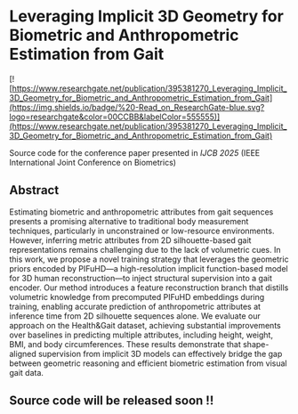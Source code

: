 # Leveraging Implicit 3D Geometry for Biometric and Anthropometric Estimation from Gait

[![https://www.researchgate.net/publication/395381270_Leveraging_Implicit_3D_Geometry_for_Biometric_and_Anthropometric_Estimation_from_Gait](https://img.shields.io/badge/%20-Read_on_ResearchGate-blue.svg?logo=researchgate&color=00CCBB&labelColor=555555)](https://www.researchgate.net/publication/395381270_Leveraging_Implicit_3D_Geometry_for_Biometric_and_Anthropometric_Estimation_from_Gait)

Source code for the conference paper presented in *IJCB 2025* (IEEE International Joint Conference on Biometrics)

## Abstract

Estimating biometric and anthropometric attributes from gait sequences presents a promising alternative to traditional body measurement techniques, particularly in unconstrained or low-resource environments. However, inferring metric attributes from 2D silhouette-based gait representations remains challenging due to the lack of volumetric cues. In this work, we propose a novel training strategy that leverages the geometric priors encoded by PIFuHD—a high-resolution implicit function-based model for 3D human reconstruction—to inject structural supervision into a gait encoder. Our method introduces a feature reconstruction branch that distills volumetric knowledge from precomputed PIFuHD embeddings during training, enabling accurate prediction of anthropometric attributes at inference time from 2D silhouette sequences alone. We evaluate our approach on the Health&Gait dataset, achieving substantial improvements over baselines in predicting multiple attributes, including height, weight, BMI, and body circumferences. These results demonstrate that shape-aligned supervision from implicit 3D models can effectively bridge the gap between geometric reasoning and efficient biometric estimation from visual gait data.

## Source code will be released soon !!

